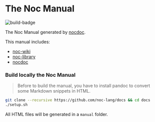 # The Noc Manual

![build-badge](https://github.com/noc-lang/manual/workflows/CI%20Noc%20Documentation/badge.svg?branch=main)

The Noc Manual generated by [nocdoc](https://github.com/noc-lang/nocdoc).

This manual includes:
  - [noc-wiki](https://noc-lang.github.io/manual/)
  - [noc-library](https://noc-lang.github.io/manual/library)
  - [nocdoc](https://noc-lang.github.io/manual/nocdoc)

### Build locally the Noc Manual

> Before to build the manual, you have to install pandoc to convert some Markdown snippets in HTML.

```sh
git clone --recursive https://github.com/noc-lang/docs && cd docs
./setup.sh
```

All HTML files will be generated in a ``manual`` folder.

